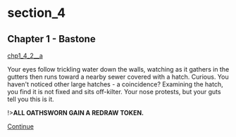 
# section_4

## Chapter 1 - Bastone

[chp1_4_2__a](../../decomp/app/src/main/res/raw/chp1_4_2__a.mp3 ':include :type=audio')

Your eyes follow trickling water down the walls, watching as it gathers in the gutters then runs toward a nearby sewer covered with a hatch. Curious. You haven't noticed other large hatches - a coincidence? Examining the hatch, you find it is not fixed and sits off-kilter. Your nose protests, but your guts tell you this is it.

!>**ALL OATHSWORN GAIN A REDRAW TOKEN.**  

[Continue](output/chapter1/section_6.md)


